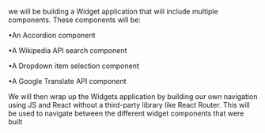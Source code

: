 we will be building a Widget application that will include multiple components. These components will be:

•An Accordion component

•A Wikipedia API search component

•A Dropdown item selection component

•A Google Translate API component

We will then wrap up the Widgets application by building our own navigation using JS and React without a third-party library like React Router. This will be used to navigate between the different widget components that were built
